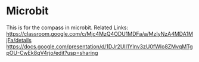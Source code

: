 # Microbit
This is for the compass in microbit.
Related Links:
https://classroom.google.com/c/Mjc4MzQ4ODU1MDFa/a/MzIyNzA4MDA1MjFa/details
https://docs.google.com/presentation/d/1DJr2UII1Ylnv3zU0fWIo8ZMvqMTgpOU-CwEk8qV4rjo/edit?usp=sharing
